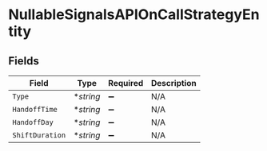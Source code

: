 # NullableSignalsAPIOnCallStrategyEntity


## Fields

| Field              | Type               | Required           | Description        |
| ------------------ | ------------------ | ------------------ | ------------------ |
| `Type`             | **string*          | :heavy_minus_sign: | N/A                |
| `HandoffTime`      | **string*          | :heavy_minus_sign: | N/A                |
| `HandoffDay`       | **string*          | :heavy_minus_sign: | N/A                |
| `ShiftDuration`    | **string*          | :heavy_minus_sign: | N/A                |